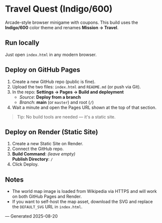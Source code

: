 # Travel Quest (Indigo/600)

Arcade-style browser minigame with coupons. This build uses the **Indigo/600** color theme and renames **Mission → Travel**.

## Run locally
Just open `index.html` in any modern browser.

## Deploy on GitHub Pages
1. Create a new GitHub repo (public is fine).
2. Upload the two files: `index.html` and `README.md` (or push via Git).
3. In the repo: **Settings → Pages → Build and deployment**  
   - *Source*: **Deploy from a branch**  
   - *Branch*: **main** (or `master`) and root (`/`)
4. Wait a minute and open the Pages URL shown at the top of that section.

> Tip: No build tools are needed — it's a static site.

## Deploy on Render (Static Site)
1. Create a new Static Site on Render.
2. Connect the GitHub repo.
3. **Build Command**: *(leave empty)*  
   **Publish Directory**: `/`
4. Click Deploy.

## Notes
- The world map image is loaded from Wikipedia via HTTPS and will work on both GitHub Pages and Render.
- If you want to self-host the map asset, download the SVG and replace the `DEFAULT_SVG` URL in `index.html`.

— Generated 2025-08-20
